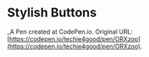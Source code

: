 # Stylish Buttons
 _A Pen created at CodePen.io. Original URL: [https://codepen.io/techie4good/pen/ORXzoo](https://codepen.io/techie4good/pen/ORXzoo).

 